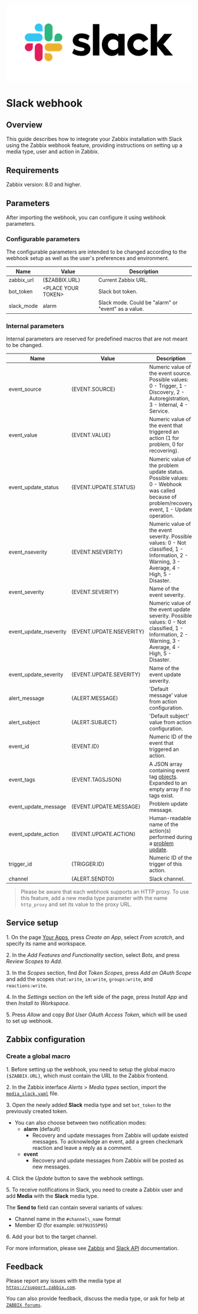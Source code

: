 ![](images/logo.png?raw=true)
# Slack webhook

## Overview

This guide describes how to integrate your Zabbix installation with Slack using the Zabbix webhook feature, providing instructions on setting up a media type, user and action in Zabbix.

## Requirements

Zabbix version: 8.0 and higher.

## Parameters

After importing the webhook, you can configure it using webhook parameters.

### Configurable parameters

The configurable parameters are intended to be changed according to the webhook setup as well as the user's preferences and environment.

|Name|Value|Description|
|----|-----|-----------|
|zabbix_url|\{$ZABBIX\.URL\}|Current Zabbix URL.|
|bot_token|\<PLACE YOUR TOKEN\>|Slack bot token.|
|slack_mode|alarm|Slack mode. Could be "alarm" or "event" as a value.|

### Internal parameters

Internal parameters are reserved for predefined macros that are not meant to be changed.

|Name|Value|Description|
|----|-----|-----------|
|event_source|\{EVENT\.SOURCE\}|Numeric value of the event source. Possible values: 0 - Trigger, 1 - Discovery, 2 - Autoregistration, 3 - Internal, 4 - Service.|
|event_value|\{EVENT\.VALUE\}|Numeric value of the event that triggered an action (1 for problem, 0 for recovering).|
|event_update_status|\{EVENT\.UPDATE\.STATUS\}|Numeric value of the problem update status. Possible values: 0 - Webhook was called because of problem/recovery event, 1 - Update operation.|
|event_nseverity|\{EVENT\.NSEVERITY\}|Numeric value of the event severity. Possible values: 0 - Not classified, 1 - Information, 2 - Warning, 3 - Average, 4 - High, 5 - Disaster.|
|event_severity|\{EVENT\.SEVERITY\}|Name of the event severity.|
|event_update_nseverity|\{EVENT\.UPDATE\.NSEVERITY\}|Numeric value of the event update severity. Possible values: 0 - Not classified, 1 - Information, 2 - Warning, 3 - Average, 4 - High, 5 - Disaster.|
|event_update_severity|\{EVENT\.UPDATE\.SEVERITY\}|Name of the event update severity.|
|alert_message|\{ALERT\.MESSAGE\}|'Default message' value from action configuration.|
|alert_subject|\{ALERT\.SUBJECT\}|'Default subject' value from action configuration.|
|event_id|\{EVENT\.ID\}|Numeric ID of the event that triggered an action.|
|event_tags|\{EVENT\.TAGSJSON\}|A JSON array containing event tag [objects]('https://www.zabbix.com/documentation/current/manual/api/reference/event/object#event-tag'). Expanded to an empty array if no tags exist.|
|event_update_message|\{EVENT\.UPDATE\.MESSAGE\}|Problem update message.|
|event_update_action|\{EVENT\.UPDATE\.ACTION\}|Human-readable name of the action(s) performed during a [problem update]('https://www.zabbix.com/documentation/current/manual/acknowledgment#updating-problems').|
|trigger_id|\{TRIGGER\.ID\}|Numeric ID of the trigger of this action.|
|channel|\{ALERT\.SENDTO\}|Slack channel.|

> Please be aware that each webhook supports an HTTP proxy. To use this feature, add a new media type parameter with the name `http_proxy` and set its value to the proxy URL.

## Service setup

1\. On the page [Your Apps](https://api.slack.com/apps), press *Create an App*, select *From scratch*, and specify its name and workspace.

2\. In the *Add Features and Functionality* section, select *Bots*, and press *Review Scopes to Add*.

3\. In the *Scopes* section, find *Bot Token Scopes*, press *Add an OAuth Scope* and add the scopes `chat:write`, `im:write`, `groups:write`, and `reactions:write`.

4\. In the *Settings* section on the left side of the page, press *Install App* and then *Install to Workspace*.

5\. Press *Allow* and copy *Bot User OAuth Access Token*, which will be used to set up webhook.

## Zabbix configuration

### Create a global macro

1\. Before setting up the webhook, you need to setup the global macro `{$ZABBIX.URL}`, which must contain the URL to the Zabbix frontend.

2\. In the Zabbix interface *Alerts* > *Media types* section, import the [`media_slack.yaml`](media_slack.yaml) file.

3\. Open the newly added **Slack** media type and set `bot_token` to the previously created token.

* You can also choose between two notification modes:
	- **alarm** (default)
		- Recovery and update messages from Zabbix will update existed messages. To acknowledge an event, add a green checkmark reaction and leave a reply as a comment.
	- **event**
		- Recovery and update messages from Zabbix will be posted as new messages.

4\. Click the *Update* button to save the webhook settings.

5\. To receive notifications in Slack, you need to create a Zabbix user and add **Media** with the **Slack** media type.

The **Send to** field can contain several variants of values:

- Channel name in the `#channel\_name` format
- Member ID (for example: `U079U3S5P95`)

6\. Add your bot to the target channel.

For more information, please see [Zabbix](https://www.zabbix.com/documentation/8.0/manual/config/notifications) and [Slack API](https://api.slack.com) documentation.

## Feedback

Please report any issues with the media type at [`https://support.zabbix.com`](https://support.zabbix.com).

You can also provide feedback, discuss the media type, or ask for help at [`ZABBIX forums`](https://www.zabbix.com/forum/zabbix-suggestions-and-feedback).
